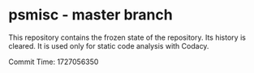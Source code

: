 # psmisc - master branch

This repository contains the frozen state of the repository.
Its history is cleared. It is used only for static code
analysis with Codacy.

Commit Time: 1727056350